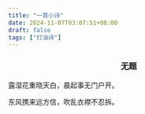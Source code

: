 ```yaml
---
title: "一首小诗"
date: 2024-11-07T03:07:51+08:00
draft: false
tags: ["打油诗"]
---
```


<h3 style="text-align: center; margin-left: -15px;">无题</h3>

露湿花重晓天白，晨起事无门户开。

东风携来远方信，吹乱衣襟不忍拆。
